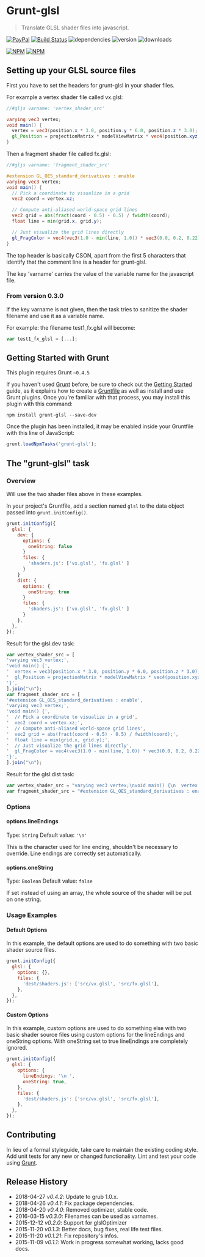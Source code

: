 # Grunt-glsl
> Translate GLSL shader files into javascript.

[![PayPal](https://img.shields.io/badge/%24-paypal-f39c12.svg)][paypal-donations] [![Build Status](https://travis-ci.org/marcopompili/grunt-glsl.svg?branch=master)](https://travis-ci.org/marcopompili/grunt-glsl) ![dependencies](https://david-dm.org/marcopompili/grunt-glsl.svg) ![version](https://img.shields.io/npm/v/grunt-glsl.svg) ![downloads](https://img.shields.io/npm/dt/grunt-glsl.svg)

[![NPM](https://nodei.co/npm/grunt-glsl.png?downloads=true&downloadRank=true&stars=true)](https://nodei.co/npm/grunt-glsl/) [![NPM](https://nodei.co/npm-dl/grunt-glsl.png?months=3&height=3)](https://nodei.co/npm/grunt-glsl/)

## Setting up your GLSL source files
First you have to set the headers for grunt-glsl in your shader files.

For example a vertex shader file called vx.glsl:
```glsl
//#gljs varname: 'vertex_shader_src'

varying vec3 vertex;
void main() {
  vertex = vec3(position.x * 3.0, position.y * 6.0, position.z * 3.0);
  gl_Position = projectionMatrix * modelViewMatrix * vec4(position.xyz, 1.0);
}
```

Then a fragment shader file called fx.glsl:
```glsl
//#gljs varname: 'fragment_shader_src'

#extension GL_OES_standard_derivatives : enable
varying vec3 vertex;
void main() {
  // Pick a coordinate to visualize in a grid
  vec2 coord = vertex.xz;

  // Compute anti-aliased world-space grid lines
  vec2 grid = abs(fract(coord - 0.5) - 0.5) / fwidth(coord);
  float line = min(grid.x, grid.y);

  // Just visualize the grid lines directly
  gl_FragColor = vec4(vec3(1.0 - min(line, 1.0)) * vec3(0.0, 0.2, 0.22), 1.0);
}
```

The top header is basically CSON, apart from the first 5 characters that
identify that the comment line is a header for grunt-glsl.

The key 'varname' carries the value of the variable name for the
javascript file.

### From version 0.3.0
If the key varname is not given, then the task tries to
sanitize the shader filename and use it as a variable name.

For example: the filename test1_fx.glsl will become:
```js
var test1_fx_glsl = [...];
```

## Getting Started with Grunt
This plugin requires Grunt `~0.4.5`

If you haven't used [Grunt](http://gruntjs.com/) before, be sure to check out
the [Getting Started](http://gruntjs.com/getting-started) guide, as it explains
how to create a [Gruntfile](http://gruntjs.com/sample-gruntfile) as well as
install and use Grunt plugins. Once you're familiar with that process, you may
install this plugin with this command:
```shell
npm install grunt-glsl --save-dev
```

Once the plugin has been installed, it may be enabled inside your Gruntfile with
this line of JavaScript:
```js
grunt.loadNpmTasks('grunt-glsl');
```

## The "grunt-glsl" task

### Overview
Will use the two shader files above in these examples.

In your project's Gruntfile, add a section named `glsl` to the data
object passed into `grunt.initConfig()`.
```js
grunt.initConfig({
  glsl: {
    dev: {
      options: {
        oneString: false
      }
      files: {
        'shaders.js': ['vx.glsl', 'fx.glsl' ]
      }
    }
    dist: {
      options: {
        oneString: true
      }
      files: {
        'shaders.js': ['vx.glsl', 'fx.glsl' ]
      }
    },
  },
});
```

Result for the glsl:dev task:
```javascript
var vertex_shader_src = [
'varying vec3 vertex;',
'void main() {',
'  vertex = vec3(position.x * 3.0, position.y * 6.0, position.z * 3.0);',
'  gl_Position = projectionMatrix * modelViewMatrix * vec4(position.xyz, 1.0);',
'}',
].join("\n");
var fragment_shader_src = [
'#extension GL_OES_standard_derivatives : enable',
'varying vec3 vertex;',
'void main() {',
'  // Pick a coordinate to visualize in a grid',
'  vec2 coord = vertex.xz;',
'  // Compute anti-aliased world-space grid lines',
'  vec2 grid = abs(fract(coord - 0.5) - 0.5) / fwidth(coord);',
'  float line = min(grid.x, grid.y);',
'  // Just visualize the grid lines directly',
'  gl_FragColor = vec4(vec3(1.0 - min(line, 1.0)) * vec3(0.0, 0.2, 0.22), 1.0);',
'}',
].join("\n");
```

Result for the glsl:dist task:
```javascript
var vertex_shader_src = "varying vec3 vertex;\nvoid main() {\n  vertex = vec3(position.x * 3.0, position.y * 6.0, position.z * 3.0);\n  gl_Position = projectionMatrix * modelViewMatrix * vec4(position.xyz, 1.0);\n}\n";
var fragment_shader_src = "#extension GL_OES_standard_derivatives : enable\nvarying vec3 vertex;\nvoid main() {\n  // Pick a coordinate to visualize in a grid\n  vec2 coord = vertex.xz;\n  // Compute anti-aliased world-space grid lines\n  vec2 grid = abs(fract(coord - 0.5) - 0.5) / fwidth(coord);\n  float line = min(grid.x, grid.y);\n  // Just visualize the grid lines directly\n  gl_FragColor = vec4(vec3(1.0 - min(line, 1.0)) * vec3(0.0, 0.2, 0.22), 1.0);\n}\n";
```

### Options

#### options.lineEndings
Type: `String`
Default value: `'\n'`

This is the character used for line ending, shouldn't be necessary to override.
Line endings are correctly set automatically.

#### options.oneString
Type: `Boolean`
Default value: `false`

If set instead of using an array, the whole source of the shader will be put
on one string.

### Usage Examples

#### Default Options
In this example, the default options are used to do something with two basic
shader source files.

```js
grunt.initConfig({
  glsl: {
    options: {},
    files: {
      'dest/shaders.js': ['src/vx.glsl', 'src/fx.glsl'],
    },
  },
});
```

#### Custom Options
In this example, custom options are used to do something else with two basic
shader source files using custom options for the lineEndings and oneString
options. With oneString set to true lineEndings are completely ignored.

```js
grunt.initConfig({
  glsl: {
    options: {
      lineEndings: '\n ',
      oneString: true,
    },
    files: {
      'dest/shaders.js': ['src/vx.glsl', 'src/fx.glsl'],
    },
  },
});
```

## Contributing
In lieu of a formal styleguide, take care to maintain the existing coding style.
Add unit tests for any new or changed functionality. Lint and test your code
using [Grunt](http://gruntjs.com/).

## Release History
* 2018-04-27 *v0.4.2*: Update to grub 1.0.x.
* 2018-04-26 *v0.4.1*: Fix package dependencies.
* 2018-04-20 *v0.4.0*: Removed optimizer, stable code.
* 2016-03-15 *v0.3.0*: Filenames can be used as varnames.  
* 2015-12-12 *v0.2.0*: Support for glslOptimizer
* 2015-11-20 *v0.1.3*: Better docs, bug fixes, real life test files.
* 2015-11-20 *v0.1.21*: Fix repository's infos.
* 2015-11-09 *v0.1.1*: Work in progress somewhat working, lacks good docs.

[paypal-donations]: https://www.paypal.com/cgi-bin/webscr?cmd=_s-xclick&hosted_button_id=ZCEWXHNPK8JXN
